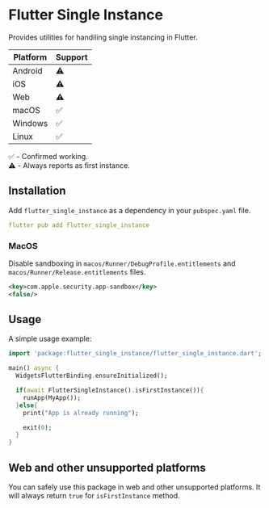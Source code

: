 # Flutter Single Instance

Provides utilities for handiling single instancing in Flutter.

| Platform | Support |
| -------- | ------- |
| Android  | ⚠️      |
| iOS      | ⚠️      |
| Web      | ⚠️      |
| macOS    | ✅      |
| Windows  | ✅      |
| Linux    | ✅      |

✅ - Confirmed working. <br/>
⚠️ - Always reports as first instance.

## Installation

Add `flutter_single_instance` as a dependency in your `pubspec.yaml` file.

```yaml
flutter pub add flutter_single_instance
```

### MacOS

Disable sandboxing in `macos/Runner/DebugProfile.entitlements` and `macos/Runner/Release.entitlements` files.

```xml
<key>com.apple.security.app-sandbox</key>
<false/>
```

## Usage

A simple usage example:

```dart
import 'package:flutter_single_instance/flutter_single_instance.dart';

main() async {
  WidgetsFlutterBinding.ensureInitialized();

  if(await FlutterSingleInstance().isFirstInstance()){
    runApp(MyApp());
  }else{
    print("App is already running");

    exit(0);
  }
}
```

## Web and other unsupported platforms

You can safely use this package in web and other unsupported platforms. It will always return `true` for `isFirstInstance` method.
